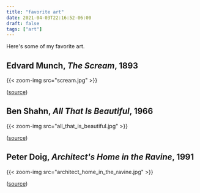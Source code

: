 ```yaml
---
title: "favorite art"
date: 2021-04-03T22:16:52-06:00
draft: false
tags: ["art"]
---
```


Here's some of my favorite art.

## Edvard Munch, *The Scream*, 1893

{{< zoom-img src="scream.jpg" >}}

([source](https://commons.wikimedia.org/wiki/File:Edvard_Munch,_1893,_The_Scream,_oil,_tempera_and_pastel_on_cardboard,_91_x_73_cm,_National_Gallery_of_Norway.jpg))

## Ben Shahn, *All That Is Beautiful*, 1966

{{< zoom-img src="all_that_is_beautiful.jpg" >}}

([source](https://americanart.si.edu/artwork/all-beautiful-22167))

## Peter Doig, *Architect's Home in the Ravine*, 1991

{{< zoom-img src="architect_home_in_the_ravine.jpg" >}}

([source](https://www.wikiart.org/en/peter-doig/architect-s-home-in-the-ravine-1991))
